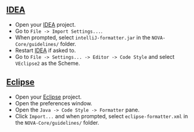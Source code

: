 ## [IDEA]
- Open your [IDEA] project.
- Go to `File -> Import Settings...`.
- When prompted, select `intelliJ-formatter.jar` in the `NOVA-Core/guidelines/` folder.
- Restart [IDEA] if asked to.
- Go to `File -> Settings... -> Editor -> Code Style` and select `VEclipse2` as the Scheme.

## [Eclipse]
- Open your [Eclipse] project.
- Open the preferences window.
- Open the `Java -> Code Style -> Formatter` pane.
- Click `Import...` and when prompted, select `eclipse-formatter.xml` in the `NOVA-Core/guidelines/` folder.


[IDEA]: http://jetbrains.com/idea
[Eclipse]: http://eclipse.org
